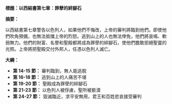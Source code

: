 **標題：以西結書第七章：罪孽的絆腳石**

**摘要：**

以西結書第七章警告以色列人，如果他們不悔改，上帝的審判將臨到他們。即使他們吹角預備，也無法抵擋上帝的烈怒。逃到山上的人也無法倖免，他們將哀鳴、軟弱無力。他們的財富、名譽和聖殿都將成為罪孽的絆腳石，使他們膽敢拒絕聖靈的光照。上帝將把聖殿交付外邦人，任憑以色列人滅亡。

**大綱：**

* **第 14-15 節：** 審判臨到，無人能逃脫
* **第 16-18 節：** 逃到山上的人痛苦不堪
* **第 19-20 節：** 聖殿成為罪孽的絆腳石
* **第 21-23 節：** 以色列人被俘虜，聖所被褻瀆
* **第 24-27 節：** 毀滅臨近，求平安無用，君王和百姓悲哀接受審判